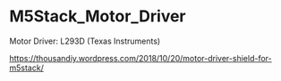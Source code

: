 # M5Stack_Motor_Driver
Motor Driver: L293D (Texas Instruments)

https://thousandiy.wordpress.com/2018/10/20/motor-driver-shield-for-m5stack/
